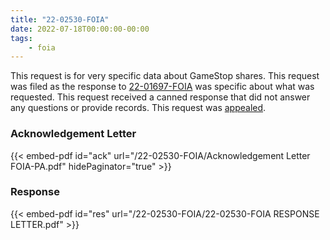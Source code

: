 ```yaml
---
title: "22-02530-FOIA"
date: 2022-07-18T00:00:00-00:00
tags:
    - foia
---
```


This request is for very specific data about GameStop shares. This request was filed as the response to [22-01697-FOIA][22-01697-FOIA] was specific about what was requested. This request received a canned response that did not answer any questions or provide records. This request was [appealed][22-00522-APPS].

### Acknowledgement Letter

{{< embed-pdf id="ack" url="/22-02530-FOIA/Acknowledgement Letter FOIA-PA.pdf" hidePaginator="true" >}}

### Response

{{< embed-pdf id="res" url="/22-02530-FOIA/22-02530-FOIA RESPONSE LETTER.pdf" >}}

[22-01697-FOIA]: /2022/04/22-01697-foia/
[22-00522-APPS]: /2022/08/22-00522-apps/
